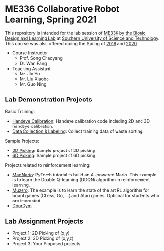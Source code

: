 # ME336 Collaborative Robot Learning, Spring 2021 <!-- omit in toc -->

This repository is intended for the lab session of [ME336](https://ancorasir.com/?page_id=2320) by [the Bionic Design and Learning Lab](https://ancorasir.com/) at [Southern University of Science and Technology](https://www.sustech.edu.cn/). This course was also offered during the Spring of [2019](https://ancorasir.com/?page_id=1310) and [2020](https://ancorasir.com/?page_id=2320)
- Course Instructor
  - Prof. Song Chaoyang
  - Dr. Wan Fang
- Teaching Assistant
  - Mr. Jie Yu
  - Mr. Liu Xiaobo
  - Mr. Guo Ning


## Lab Demonstration Projects

Basic Training:
- [Handeye Calibration](./deepclaw/modules/calibration/): Handeye calibration code including 2D and 3D handeye calibration.
- [Data Collection & Labeling](./deepclaw/utils/ImageDataCollection.py): Collect training data of waste sorting.

Sample Projects:
- [2D Picking](./projects/2d_picking): Sample project of 2D picking 
- [6D Picking](./projects/6d_picking): Sample project of 6D picking 

Projects related to reinforcement learning:
- [MadMario](./MadMario): PyTorch tutorial to build an AI-powered Mario. This example is to learn the Double Q-learning (DDQN) algorithm in reinforcement learning.
- [Muzero](./Muzero): The example is to learn the state of the art RL algorithm for board games (Chess, Go, ...) and Atari games. Optional for students who are interested.
- [DoorGym](./DoorGym)

## Lab Assignment Projects
- Project 1: 2D Picking of (x,y)
- Project 2: 3D Picking of (x,y,z)
- Project 3: Your Proposed projects
